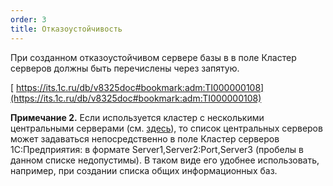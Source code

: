 ```yaml
---
order: 3
title: Отказоустойчивость
---
```


При созданном отказоустойчивом сервере базы в в поле Кластер серверов должны быть перечислены через запятую.

[  https://its.1c.ru/db/v8325doc#bookmark:adm:TI000000108](https://its.1c.ru/db/v8325doc#bookmark:adm:TI000000108)

**Примечание 2.** Если используется кластер с несколькими центральными серверами (см. [здесь](https://its.1c.ru/db/v8325doc/bookmark/cs/TI000000200)), то список центральных серверов может задаваться непосредственно в поле Кластер серверов 1С:Предприятия: в формате Server1,Server2:Port,Server3 (пробелы в данном списке недопустимы). В таком виде его удобнее использовать, например, при создании списка общих информационных баз.